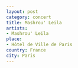 ```yaml
---
layout: post
category: concert
title: Mashrou' Leila
artists: 
- Mashrou' Leila
place: 
- Hôtel de Ville de Paris
country: France
city: Paris
---
```


